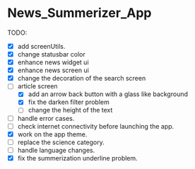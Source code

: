 # News_Summerizer_App

TODO:
- [x] add screenUtils.
- [x] change statusbar color
- [x] enhance news widget ui
- [x] enhance news screen ui
- [x] change the decoration of the search screen
- [ ] article screen
  - [x] add an arrow back button with a glass like background
  - [x] fix the darken filter problem
  - [ ] change the height of the text
- [ ] handle error cases.
- [ ] check internet connectivity before launching the app.
- [x] work on the app theme.
- [ ] replace the science category.
- [ ] handle language changes.
- [x] fix the summerization underline problem.